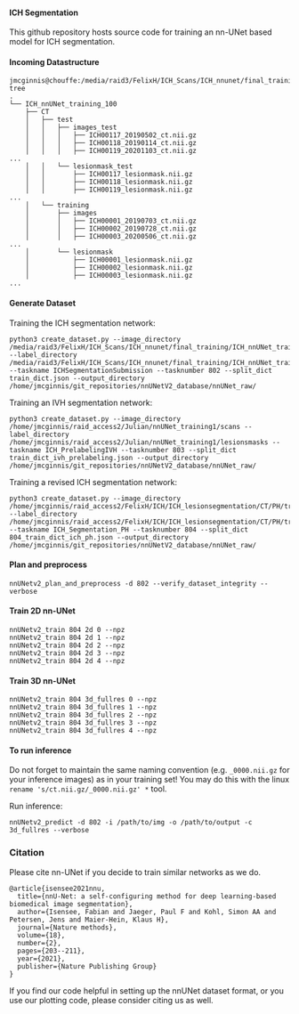 #### ICH Segmentation
This github repository hosts source code for training an nn-UNet based model for ICH segmentation.

#### Incoming Datastructure

```
jmcginnis@chouffe:/media/raid3/FelixH/ICH_Scans/ICH_nnunet/final_training$ tree
.
└── ICH_nnUNet_training_100
    ├── CT
    │   ├── test
    │   │   ├── images_test
    │   │   │   ├── ICH00117_20190502_ct.nii.gz
    │   │   │   ├── ICH00118_20190114_ct.nii.gz
    │   │   │   ├── ICH00119_20201103_ct.nii.gz
...
    │   │   └── lesionmask_test
    │   │       ├── ICH00117_lesionmask.nii.gz
    │   │       ├── ICH00118_lesionmask.nii.gz
    │   │       ├── ICH00119_lesionmask.nii.gz
...
    │   └── training
    │       ├── images
    │       │   ├── ICH00001_20190703_ct.nii.gz
    │       │   ├── ICH00002_20190728_ct.nii.gz
    │       │   ├── ICH00003_20200506_ct.nii.gz
...
    │       └── lesionmask
    │           ├── ICH00001_lesionmask.nii.gz
    │           ├── ICH00002_lesionmask.nii.gz
    │           ├── ICH00003_lesionmask.nii.gz
...
```

#### Generate Dataset

Training the ICH segmentation network:
```
python3 create_dataset.py --image_directory /media/raid3/FelixH/ICH_Scans/ICH_nnunet/final_training/ICH_nnUNet_training_100/CT/training/images/ --label_directory /media/raid3/FelixH/ICH_Scans/ICH_nnunet/final_training/ICH_nnUNet_training_100/CT/training/lesionmask/ --taskname ICHSegmentationSubmission --tasknumber 802 --split_dict train_dict.json --output_directory /home/jmcginnis/git_repositories/nnUNetV2_database/nnUNet_raw/
```
Training an IVH segmentation network:
```
python3 create_dataset.py --image_directory /home/jmcginnis/raid_access2/Julian/nnUNet_training1/scans --label_directory /home/jmcginnis/raid_access2/Julian/nnUNet_training1/lesionsmasks --taskname ICH_PrelabelingIVH --tasknumber 803 --split_dict train_dict_ivh_prelabeling.json --output_directory /home/jmcginnis/git_repositories/nnUNetV2_database/nnUNet_raw/
```

Training a revised ICH segmentation network:

```
python3 create_dataset.py --image_directory /home/jmcginnis/raid_access2/FelixH/ICH/ICH_lesionsegmentation/CT/PH/trainingset/scans --label_directory /home/jmcginnis/raid_access2/FelixH/ICH/ICH_lesionsegmentation/CT/PH/trainingset/lesionmasks --taskname ICH_Segmentation_PH --tasknumber 804 --split_dict 804_train_dict_ich_ph.json --output_directory /home/jmcginnis/git_repositories/nnUNetV2_database/nnUNet_raw/
```

#### Plan and preprocess
```
nnUNetv2_plan_and_preprocess -d 802 --verify_dataset_integrity --verbose
```

#### Train 2D nn-UNet
```
nnUNetv2_train 804 2d 0 --npz
nnUNetv2_train 804 2d 1 --npz
nnUNetv2_train 804 2d 2 --npz
nnUNetv2_train 804 2d 3 --npz
nnUNetv2_train 804 2d 4 --npz
```

#### Train 3D nn-UNet
```
nnUNetv2_train 804 3d_fullres 0 --npz
nnUNetv2_train 804 3d_fullres 1 --npz
nnUNetv2_train 804 3d_fullres 2 --npz
nnUNetv2_train 804 3d_fullres 3 --npz
nnUNetv2_train 804 3d_fullres 4 --npz
```

#### To run inference

Do not forget to maintain the same naming convention (e.g. `_0000.nii.gz` for your inference images) as in your training set!
You may do this with the linux `rename 's/ct.nii.gz/_0000.nii.gz' *` tool.

Run inference:
```
nnUNetv2_predict -d 802 -i /path/to/img -o /path/to/output -c 3d_fullres --verbose 
```
### Citation

Please cite nn-UNet if you decide to train similar networks as we do.
```
@article{isensee2021nnu,
  title={nnU-Net: a self-configuring method for deep learning-based biomedical image segmentation},
  author={Isensee, Fabian and Jaeger, Paul F and Kohl, Simon AA and Petersen, Jens and Maier-Hein, Klaus H},
  journal={Nature methods},
  volume={18},
  number={2},
  pages={203--211},
  year={2021},
  publisher={Nature Publishing Group}
}
```

If you find our code helpful in setting up the nnUNet dataset format, or you use our plotting code, please consider citing us as well.



